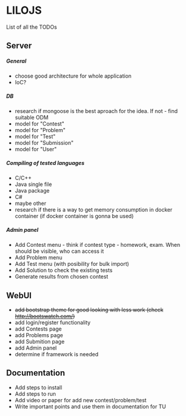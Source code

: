 # LILOJS

List of all the TODOs

## Server

##### General
- choose good architecture for whole application
- IoC?

##### DB

- research if mongoose is the best aproach for the idea. If not - find suitable ODM
- model for "Contest"
- model for "Problem"
- model for "Test"
- model for "Submission"
- model for "User"

##### Compiling of tested languages

- C/C++
- Java single file
- Java package
- C#
- maybe other
- research if there is a way to get memory consumption in docker container (if docker container is gonna be used)

##### Admin panel

- Add Contest menu - think if contest type - homework, exam. When should be visible, who can access it
- Add Problem menu
- Add Test menu (with posibility for bulk import)
- Add Solution to check the existing tests
- Generate results from chosen contest

## WebUI

- ~~add bootstrap theme for good looking with less work (check http://bootswatch.com/)~~
- add login/register functionality
- add Contests page
- add Problems page
- add Submition page
- add Admin panel
- determine if framework is needed


## Documentation

- Add steps to install
- Add steps to run
- Add video or paper for add new contest/problem/test
- Write important points and use them in documentation for TU